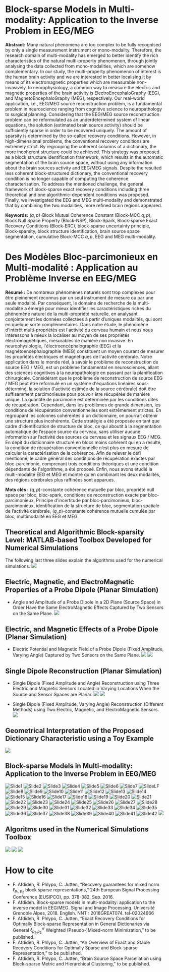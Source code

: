 # Block-sparse Models in Multi-modality: Application to the Inverse Problem in EEG/MEG
**Abstract:** Many natural phenomena are too complex to be fully recognised by only a single measurement instrument or mono-modality. Therefore, the research domain of multi-modality has emerged to better identify the rich characteristics of the natural multi-property phenomenon, through jointly analysing the data collected from mono-modalities, which are somehow complementary. In our study, the multi-property phenomenon of interest is the human brain activity and we are interested in better localising it by means of its electromagnetic properties which are measurable non-invasively. In neurophysiology, a common way to measure the electric and magnetic properties of the brain activity is ElectroEncephaloGraphy (EEG), and MagnetoEncephaloGraphy (MEG), respectively. Our real-world application, i.e., EEG/MEG source reconstruction problem, is a fundamental problem in neuroscience ranging from cognitive science to neuropathology to surgical planning. Considering that the EEG/MEG source reconstruction problem can be reformulated as an underdetermined system of linear equations, the solution (estimated brain source activity) should be sufficiently sparse in order to be recovered uniquely. The amount of sparsity is determined by the so-called recovery conditions. However, in high-dimensional problems, the conventional recovery conditions are extremely strict. By regrouping the coherent columns of a dictionary, the more incoherent structure could be achieved. This strategy was proposed as a block structure identification framework, which results in the automatic segmentation of the brain source space, without using any information about the brain sources activity and EEG/MEG signals. Despite the resulted less coherent block-structured dictionary, the conventional recovery condition is no longer capable of computing the coherence characterisation. To address the mentioned challenge, the general framework of block-sparse exact recovery conditions including three theoretical and one algorithmic-dependent conditions was proposed. Finally, we investigated the EEG and MEG multi-modality and demonstrated that by combining the two modalities, more refined brain regions appeared.

**Keywords:** $({q,p})$-Block Mutual Coherence Constant (Block-MCC ${q,p}$), Block Null Space Property (Block-NSP), Block-Spark, Block-sparse Exact Recovery Conditions (Block-ERC), block-sparse uncertainty principle, Block-sparsity, block structure identification, brain source space segmentation, cumulative Block-MCC ${q,p}$, EEG and MEG multi-modality.

# Des Modèles Bloc-parcimonieux en Multi-modalité : Application au Problème Inverse en EEG/MEG
**Résumé :** De nombreux phénomènes naturels sont trop complexes pour être pleinement reconnus par un seul instrument de mesure ou par une seule modalité. Par conséquent, le domaine de recherche de la multi-modalité a émergé pour mieux identifier les caractéristiques riches du phénomène naturel de la multi-propriété naturelle, en analysant conjointement les données collectées à partir d’uniques modalités, qui sont en quelque sorte complémentaires. Dans notre étude, le phénomène d'intérêt multi-propriétés est l'activité du cerveau humain et nous nous intéressons à mieux la localiser au moyen de ses propriétés électromagnétiques, mesurables de manière non invasive. En neurophysiologie, l'électroencéphalographie (EEG) et la magnétoencéphalographie (MEG) constituent un moyen courant de mesurer les propriétés électriques et magnétiques de l'activité cérébrale. Notre application dans le monde réel, à savoir le problème de reconstruction de source EEG / MEG, est un problème fondamental en neurosciences, allant des sciences cognitives à la neuropathologie en passant par la planification chirurgicale. Considérant que le problème de reconstruction de source EEG / MEG peut être reformulé en un système d'équations linéaires sous-déterminé, la solution (l'activité estimée de la source cérébrale) doit être suffisamment parcimonieuse pour pouvoir être récupérée de manière unique. La quantité de parcimonie est déterminée par les conditions dites de récupération. Cependant, dans les problèmes de grande dimension, les conditions de récupération conventionnelles sont extrêmement strictes. En regroupant les colonnes cohérentes d'un dictionnaire, on pourrait obtenir une structure plus incohérente. Cette stratégie a été proposée en tant que cadre d’identification de structure de bloc, ce qui aboutit à la segmentation automatique de l’espace source du cerveau, sans utiliser aucune information sur l’activité des sources du cerveau et les signaux EEG / MEG. En dépit du dictionnaire structuré en blocs moins cohérent qui en a résulté, la condition de récupération conventionnelle n’est plus en mesure de calculer la caractérisation de la cohérence. Afin de relever le défi mentionné, le cadre général des conditions de récupération exactes par bloc-parcimonie, comprenant trois conditions théoriques et une condition dépendante de l'algorithme, a été proposé. Enfin, nous avons étudié la multi-modalité EEG et MEG et montré qu'en combinant les deux modalités, des régions cérébrales plus raffinées sont apparues.

**Mots clés :** $({q,p})$-constante cohérence mutuelle par bloc, propriété null space par bloc, bloc-spark, conditions de reconstruction exacte par bloc-parcimonieux, Principe d'incertitude par bloc-parcimonieux, bloc-parcimonieux, identification de la structure de bloc, segmentation spatiale de l’activité cérébrale, $({q,p})$-constante cohérence mutuelle cumulée par bloc, multimodalité en EEG et MEG.

## Theoretical and Algorithmic Block-sparsity Level: MATLAB-based Toolbox Developed for Numerical Simulations
The following last three slides explain the algorithms used for the numerical simulations.
![](/ppt/BlockSparsityNumericalSimulation.gif)

## Electric, Magnetic, and ElectroMagnetic Properties of a Probe Dipole (Planar Simulation)
* Angle and Amplitude of a Probe Dipole in a 2D Plane (Source Space) in Order Have the Same ElectroMagnetic Effects Captured by Two Sensors on the Same Plane.
![](/ppt/twoDimSourceTwoSensor-SameSurface.png)

## Electric, and Magnetic Effects of a Probe Dipole (Planar Simulation)
* Electric Potential and Magnetic Field of a Probe Dipole (Fixed Amplitude, Varying Angle) Captured by Two Sensors on the Same Plane.
![](/ppt/ElectroMagneticDipole.png)
![](/ppt/ElectroMagneticDipole.gif)

## Single Dipole Reconstruction (Planar Simulation)
* Single Dipole (Fixed Amplitude and Angle) Reconstruction using Three Electric and Magnetic Sensors Located in Varying Locations When the Source and Sensor Spaces are Planar.
![](/ppt/twoDimSourceSensor-twoSurfaces.png)
![](/ppt/twoDimSourceSensor-twoSurfaces.gif)

* Single Dipole (Fixed Amplitude, Varying Angle) Reconstruction (Different Methods) using Two Electric, Magnetic, and ElectroMagnetic Sensors.
![](/ppt/ElectroMagneticSourceReconstruction.gif)

## Geometrical Interpretation of the Proposed Dictionary Characteristic using a Toy Example
![](/ppt/BMCC-geometrical.png)

## Block-sparse Models in Multi-modality: Application to the Inverse Problem in EEG/MEG
![Slide1](/ppt/Slide1.PNG)
![Slide2](/ppt/Slide2.PNG)
![Slide3](/ppt/Slide3.PNG)
![Slide4](/ppt/Slide4.PNG)
![Slide5](/ppt/Slide5.PNG)
![Slide6](/ppt/Slide6.PNG)
![Slide7](/ppt/Slide7.PNG)
![SlideLF](/ppt/LF.gif)
![Slide8](/ppt/Slide8.PNG)
![Slide9](/ppt/Slide9.PNG)
![Slide10](/ppt/Slide10.PNG)
![Slide11](/ppt/Slide11.PNG)
![Slide12](/ppt/Slide12.PNG)
![Slide13](/ppt/Slide13.PNG)
![Slide14](/ppt/Slide14.PNG)
![Slide15](/ppt/Slide15.PNG)
![Slide16](/ppt/Slide16.PNG)
![Slide17](/ppt/Slide17.PNG)
![Slide18](/ppt/Slide18.PNG)
![Slide19](/ppt/Slide19.PNG)
![Slide20](/ppt/Slide20.PNG)
![Slide21](/ppt/Slide21.PNG)
![Slide22](/ppt/Slide22.PNG)
![Slide23](/ppt/Slide23.PNG)
![Slide24](/ppt/Slide24.PNG)
![Slide25](/ppt/Slide25.PNG)
![Slide26](/ppt/Slide26.PNG)
![Slide27](/ppt/Slide27.PNG)
![Slide28](/ppt/Slide28.PNG)
![Slide29](/ppt/Slide29.PNG)
![Slide30](/ppt/Slide30.PNG)
![Slide31](/ppt/Slide31.PNG)
![Slide32](/ppt/Slide32.PNG)
![Slide33](/ppt/Slide33.PNG)
![Slide34](/ppt/Slide34.PNG)
![Slide35](/ppt/Slide35.PNG)
![Slide36](/ppt/Slide36.PNG)
![Slide37](/ppt/Slide37.PNG)
![Slide38](/ppt/Slide38.PNG)
![Slide39](/ppt/Slide39.PNG)
![Slide40](/ppt/Slide40.PNG)
![Slide41](/ppt/Slide41.PNG)
![Slide42](/ppt/Slide42.PNG)
![](/ppt/Slide43.PNG)

## Algoritms used in the Numerical Simulations Toolbox 
![](/ppt/Diapositive1.PNG)
![](/ppt/Diapositive2.PNG)
![](/ppt/Diapositive3.PNG)

# How to cite
* F. Afdideh, R. Phlypo, C. Jutten, “Recovery guarantees for mixed norm $\ell_{p_1,p_2}$ block sparse representations,” 24th European Signal Processing Conference (EUSIPCO), pp. 378-382, Sep. 2016.
* F. Afdideh. Block-sparse models in multi-modality: application to the inverse model in EEG/MEG. Signal and Image Processing. Université Grenoble Alpes, 2018. English. NNT : 2018GREAT074. tel-02024666
* F. Afdideh, R. Phlypo, C. Jutten, “Exact Recovery Conditions for Optimally Block-sparse Representation in General Dictionaries via General $\ell^w_{p_1,p_2}$ Weighted (Pseudo-)Mixed-norm Minimization,” to be published.
* F. Afdideh, R. Phlypo, C. Jutten, “An Overview of Exact and Stable Recovery Conditions for Optimally Sparse and Block-sparse Representation,” to be published.
* F. Afdideh, R. Phlypo, C. Jutten, “Brain Source Space Parcellation using Block-sparse Metric and Hierarchical Clustering,” to be published.
